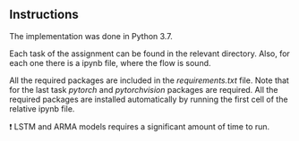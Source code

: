 ## Instructions

The implementation was done in Python 3.7.

Each task of the assignment can be found in the relevant directory. 
Also, for each one there is a ipynb file, where the flow is sound.

All the required packages are included in the *requirements.txt* file.
Note that for the last task *pytorch* and *pytorchvision* packages are required.
All the required packages are installed automatically by running the first cell of the relative ipynb file.

:exclamation: LSTM and ARMA models requires a significant amount of time to run.
